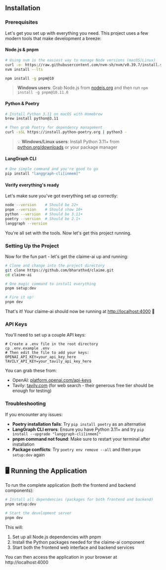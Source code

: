 ## Installation

### Prerequisites

Let's get you set up with everything you need. This project uses a few modern tools that make development a breeze:

#### Node.js & pnpm

```bash
# Using nvm is the easiest way to manage Node versions (macOS/Linux)
curl -o- https://raw.githubusercontent.com/nvm-sh/nvm/v0.39.7/install.sh | bash
nvm install --lts

npm install -g pnpm@10
```

> **Windows users**: Grab Node.js from [nodejs.org](https://nodejs.org/) and then run `npm install -g pnpm@10.11.0`

#### Python & Poetry

```bash
# Install Python 3.11 on macOS with Homebrew
brew install python@3.11

# Then grab Poetry for dependency management
curl -sSL https://install.python-poetry.org | python3 -
```

> 💡 **Windows/Linux users**: Install Python 3.11+ from [python.org/downloads](https://www.python.org/downloads/) or your package manager

#### LangGraph CLI

```bash
# One simple command and you're good to go
pip install "langgraph-cli[inmem]"
```

#### Verify everything's ready

Let's make sure you've got everything set up correctly:

```bash
node --version    # Should be 22+
pnpm --version    # Should show 10+
python --version  # Should be 3.11+
poetry --version  # Should be 2.1+
langgraph --version
```

You're all set with the tools. Now let's get this project running.

### Setting Up the Project

Now for the fun part - let's get the claime-ai up and running:

```bash
# Clone and change into the project directory
git clone https://github.com/bharathxd/claime.git
cd claime-ai

# One magic command to install everything
pnpm setup:dev

# Fire it up!
pnpm dev
```

That's it! Your claime-ai should now be running at [http://localhost:4000](http://localhost:4000) 🚀

### API Keys

You'll need to set up a couple API keys:

```
# Create a .env file in the root directory
cp .env.example .env
# Then edit the file to add your keys:
OPENAI_API_KEY=your_api_key_here
TAVILY_API_KEY=your_tavily_api_key_here
```

You can grab these from:
* OpenAI: [platform.openai.com/api-keys](https://platform.openai.com/api-keys)
* Tavily: [tavily.com](https://tavily.com/) (for web search - their generous free tier should be enough for testing)

### Troubleshooting

If you encounter any issues:

- **Poetry installation fails**: Try `pip install poetry` as an alternative
- **LangGraph CLI errors**: Ensure you have Python 3.11+ and try `pip install --upgrade "langgraph-cli[inmem]"`
- **pnpm command not found**: Make sure to restart your terminal after installation
- **Package conflicts**: Try `poetry env remove --all` and then `pnpm setup:dev` again

## 🖥️ Running the Application

To run the complete application (both the frontend and backend components):

```bash
# Install all dependencies (packages for both frontend and backend)
pnpm setup:dev

# Start the development server
pnpm dev
```

This will:
1. Set up all Node.js dependencies with pnpm
2. Install the Python packages needed for the claime-ai component
3. Start both the frontend web interface and backend services

You can then access the application in your browser at http://localhost:4000
